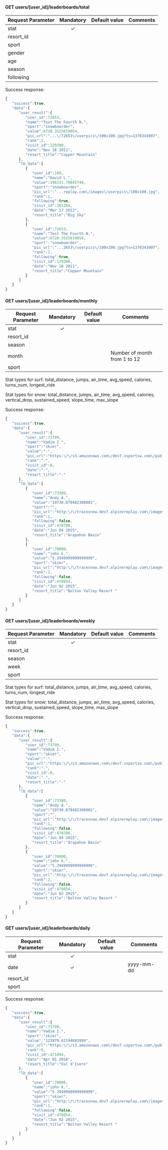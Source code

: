 
#### **GET users/[user_id]/leaderboards/total**

Request Parameter | Mandatory | Default value | Comments
--- |:---:| --- | ---
stat | ✓ | | |
resort_id | | |
sport | | |
gender | | |
age | | |
season | | |
following | | |


Success response:
```javascript
{
   "success":true,
   "data":{
      "user_result":{
         "user_id":72653,
         "name":"Test The Fourth N.",
         "sport":"snowboarder",
         "value":6720.3525619054,
         "pic_url":"...\/72653\/userpics\/100x100.jpg?ts=1370343007",
         "rank":2,
         "visit_id":129300,
         "date":"Nov 18 2011",
         "resort_title":"Copper Mountain"
      },
      "lb_data":[
         {
            "user_id":109,
            "name":"David L.",
            "value":196231.70645749,
            "sport":"snowboarder",
            "pic_url":"...replay.com\/images\/userpics\/100x100.jpg",
            "rank":1,
            "following":true,
            "visit_id":101284,
            "date":"Mar 17 2012",
            "resort_title":"Big Sky"
         },
         {
            "user_id":72653,
            "name":"Test The Fourth N.",
            "value":6720.3525619054,
            "sport":"snowboarder",
            "pic_url":"...2653\/userpics\/100x100.jpg?ts=1370343007",
            "rank":2,
            "following":true,
            "visit_id":129300,
            "date":"Nov 18 2011",
            "resort_title":"Copper Mountain"
         }
      ]
   }
}
```

#### **GET users/[user_id]/leaderboards/monthly**

Request Parameter | Mandatory | Default value | Comments
--- |:---:| --- | ---
stat | ✓ | | |
resort_id | | |
season | | |
month | | | Number of month from 1 to 12
sport | | |

Stat types for surf:
total_distance, jumps, air_time, avg_speed, calories, turns_num, longest_ride

Stat types for snow:
total_distance, jumps, air_time, avg_speed, calories, vertical_drop, sustained_speed, slope_time, max_slope

Success response:
```javascript
{
   "success":true,
   "data":{
      "user_result":{
         "user_id":73799,
         "name":"Vadim I.",
         "sport":"skier",
         "value":"-",
         "pic_url":"https:\/\/s3.amazonaws.com\/dev7.xsportsw.com\/public\/users\/73000\/73799\/userpics\/100x100.jpg?ts=1464970577",
         "rank":"-",
         "visit_id":0,
         "date":"-",
         "resort_title":"-"
      },
      "lb_data":[
         {
            "user_id":73300,
            "name":"Andy A.",
            "value":"19730.870482308001",
            "sport":"",
            "pic_url":"http:\/\/tracesnow.dev7.alpinereplay.com\/images\/userpics\/100x100.jpg",
            "rank":1,
            "following":false,
            "visit_id":470708,
            "date":"Jun 04 2015",
            "resort_title":"Arapahoe Basin"
         },
         {
            "user_id":70000,
            "name":"john k.",
            "value":"5.2949999999999999",
            "sport":"skier",
            "pic_url":"http:\/\/tracesnow.dev7.alpinereplay.com\/images\/userpics\/100x100.jpg",
            "rank":2,
            "following":false,
            "visit_id":470854,
            "date":"Jun 02 2015",
            "resort_title":"Bolton Valley Resort "
         }
      ]
   }
}
```

#### **GET users/[user_id]/leaderboards/weekly**

Request Parameter | Mandatory | Default value | Comments
--- |:---:| --- | ---
stat | ✓ | | |
resort_id | | |
season | | |
week | | |
sport | | |

Stat types for surf:
total_distance, jumps, air_time, avg_speed, calories, turns_num, longest_ride

Stat types for snow:
total_distance, jumps, air_time, avg_speed, calories, vertical_drop, sustained_speed, slope_time, max_slope

Success response:
```javascript
{
   "success":true,
   "data":{
      "user_result":{
         "user_id":73799,
         "name":"Vadim I.",
         "sport":"skier",
         "value":"-",
         "pic_url":"https:\/\/s3.amazonaws.com\/dev7.xsportsw.com\/public\/users\/73000\/73799\/userpics\/100x100.jpg?ts=1464970577",
         "rank":"-",
         "visit_id":0,
         "date":"-",
         "resort_title":"-"
      },
      "lb_data":[
         {
            "user_id":73300,
            "name":"Andy A.",
            "value":"19730.870482308001",
            "sport":"",
            "pic_url":"http:\/\/tracesnow.dev7.alpinereplay.com\/images\/userpics\/100x100.jpg",
            "rank":1,
            "following":false,
            "visit_id":470708,
            "date":"Jun 04 2015",
            "resort_title":"Arapahoe Basin"
         },
         {
            "user_id":70000,
            "name":"john k.",
            "value":"5.2949999999999999",
            "sport":"skier",
            "pic_url":"http:\/\/tracesnow.dev7.alpinereplay.com\/images\/userpics\/100x100.jpg",
            "rank":2,
            "following":false,
            "visit_id":470854,
            "date":"Jun 02 2015",
            "resort_title":"Bolton Valley Resort "
         }
      ]
   }
}
```

#### **GET users/[user_id]/leaderboards/daily**

Request Parameter | Mandatory | Default value | Comments
--- |:---:| --- | ---
stat | ✓ | |
date | ✓ | | yyyy-mm-dd
resort_id | |
sport | | |

Success response:
```javascript
{
   "success":true,
   "data":{
      "user_result":{
         "user_id":73799,
         "name":"Vadim I.",
         "sport":"skier",
         "value":"123979.62194683999",
         "pic_url":"https:\/\/s3.amazonaws.com\/dev7.xsportsw.com\/public\/users\/73000\/73799\/userpics\/100x100.jpg?ts=1464970577",
         "rank":0,
         "visit_id":471094,
         "date":"Apr 01 2016",
         "resort_title":"Val d'Isere"
      },
      "lb_data":[
         {
            "user_id":70000,
            "name":"john k.",
            "value":"5.2949999999999999",
            "sport":"skier",
            "pic_url":"http:\/\/tracesnow.dev7.alpinereplay.com\/images\/userpics\/100x100.jpg",
            "rank":1,
            "following":false,
            "visit_id":470854,
            "date":"Jun 02 2015",
            "resort_title":"Bolton Valley Resort "
         }
      ]
   }
}
```

